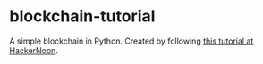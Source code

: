 # blockchain-tutorial

A simple blockchain in Python. Created by following [this tutorial at HackerNoon](https://hackernoon.com/learn-blockchains-by-building-one-117428612f46).
